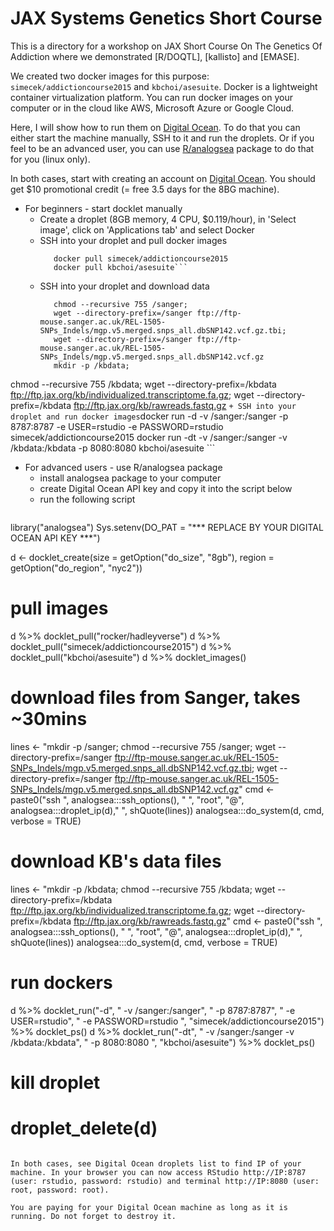 # JAX Systems Genetics Short Course

This is a directory for a workshop on JAX Short Course On The Genetics Of Addiction where we demonstrated [R/DOQTL], [kallisto] and [EMASE].

We created two docker images for this purpose: `simecek/addictioncourse2015` and `kbchoi/asesuite`. Docker is a lightweight container virtualization platform. You can run docker images on your computer or in the cloud like AWS, Microsoft Azure or Google Cloud. 

Here, I will show how to run them on [Digital Ocean](https://www.digitalocean.com/?refcode=673c97887267). To do that you can either start the machine manually, SSH to it and run the droplets. Or if you feel to be an advanced user, you can use [R/analogsea](https://github.com/sckott/analogsea) package to do that for you (linux only). 

In both cases, start with creating an account on [Digital Ocean](https://www.digitalocean.com/?refcode=673c97887267). You should get $10 promotional credit (= free 3.5 days for the 8BG machine).

* For beginners - start docklet manually
    + Create a droplet (8GB memory, 4 CPU, $0.119/hour), in 'Select image', click on 'Applications tab' and select Docker
    + SSH into your droplet and pull docker images
      ```docker pull rocker/hadleyverse
         docker pull simecek/addictioncourse2015
         docker pull kbchoi/asesuite```
    + SSH into your droplet and download data
      ```mkdir -p /sanger;
         chmod --recursive 755 /sanger;
         wget --directory-prefix=/sanger ftp://ftp-mouse.sanger.ac.uk/REL-1505-SNPs_Indels/mgp.v5.merged.snps_all.dbSNP142.vcf.gz.tbi;
         wget --directory-prefix=/sanger ftp://ftp-mouse.sanger.ac.uk/REL-1505-SNPs_Indels/mgp.v5.merged.snps_all.dbSNP142.vcf.gz
         mkdir -p /kbdata;
chmod --recursive 755 /kbdata;
wget --directory-prefix=/kbdata ftp://ftp.jax.org/kb/individualized.transcriptome.fa.gz;
wget --directory-prefix=/kbdata ftp://ftp.jax.org/kb/rawreads.fastq.gz
        ```
    + SSH into your droplet and run docker images
    ```docker run -d -v /sanger:/sanger -p 8787:8787 -e USER=rstudio -e PASSWORD=rstudio simecek/addictioncourse2015
       docker run -dt -v /sanger:/sanger -v /kbdata:/kbdata -p 8080:8080 kbchoi/asesuite
    ```
* For advanced users - use R/analogsea package
    + install analogsea package to your computer
    + create Digital Ocean API key and copy it into the script below
    + run the following script
    ```
library("analogsea")
Sys.setenv(DO_PAT = "*** REPLACE BY YOUR DIGITAL OCEAN API KEY ***")

d <- docklet_create(size = getOption("do_size", "8gb"), 
                    region = getOption("do_region", "nyc2"))

# pull images
d %>% docklet_pull("rocker/hadleyverse")
d %>% docklet_pull("simecek/addictioncourse2015")
d %>% docklet_pull("kbchoi/asesuite")
d %>% docklet_images()

# download files from Sanger, takes ~30mins
lines <- "mkdir -p /sanger;
chmod --recursive 755 /sanger;
wget --directory-prefix=/sanger ftp://ftp-mouse.sanger.ac.uk/REL-1505-SNPs_Indels/mgp.v5.merged.snps_all.dbSNP142.vcf.gz.tbi;
wget --directory-prefix=/sanger ftp://ftp-mouse.sanger.ac.uk/REL-1505-SNPs_Indels/mgp.v5.merged.snps_all.dbSNP142.vcf.gz"
cmd <- paste0("ssh ", analogsea:::ssh_options(), " ", "root", "@", analogsea:::droplet_ip(d)," ", shQuote(lines))
analogsea:::do_system(d, cmd, verbose = TRUE)

# download KB's data files
lines <- "mkdir -p /kbdata;
chmod --recursive 755 /kbdata;
wget --directory-prefix=/kbdata ftp://ftp.jax.org/kb/individualized.transcriptome.fa.gz;
wget --directory-prefix=/kbdata ftp://ftp.jax.org/kb/rawreads.fastq.gz"
cmd <- paste0("ssh ", analogsea:::ssh_options(), " ", "root", "@", analogsea:::droplet_ip(d)," ", shQuote(lines))
analogsea:::do_system(d, cmd, verbose = TRUE)

# run dockers
d %>% docklet_run("-d", " -v /sanger:/sanger", " -p 8787:8787", " -e USER=rstudio", " -e PASSWORD=rstudio ", "simecek/addictioncourse2015") %>% docklet_ps()
d %>% docklet_run("-dt", " -v /sanger:/sanger -v /kbdata:/kbdata", " -p 8080:8080 ", "kbchoi/asesuite") %>% docklet_ps()

# kill droplet
# droplet_delete(d)
```

In both cases, see Digital Ocean droplets list to find IP of your machine. In your browser you can now access RStudio http://IP:8787 (user: rstudio, password: rstudio) and terminal http://IP:8080 (user: root, password: root).

You are paying for your Digital Ocean machine as long as it is running. Do not forget to destroy it.

